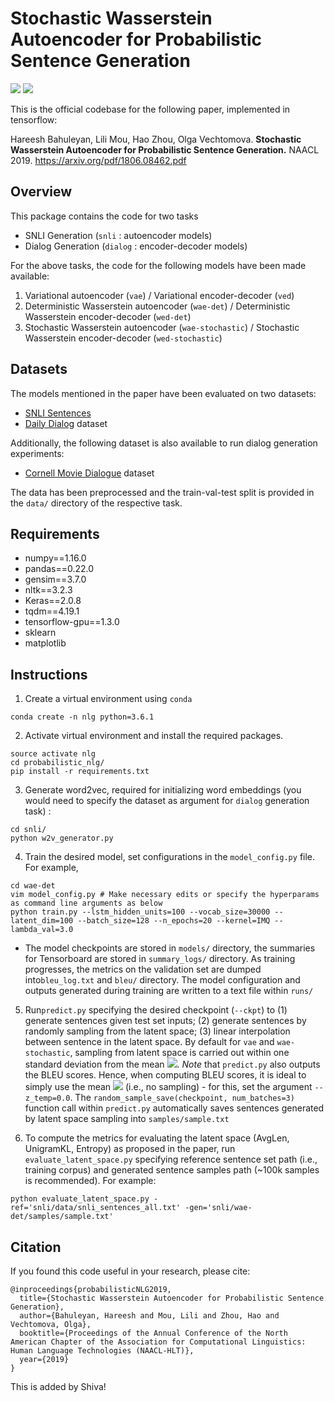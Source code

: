 
# Stochastic Wasserstein Autoencoder for Probabilistic Sentence Generation

![](https://img.shields.io/badge/python-3.6-brightgreen.svg) ![](https://img.shields.io/badge/tensorflow-1.3.0-orange.svg)

This is the official codebase for the following paper, implemented in tensorflow:

Hareesh Bahuleyan, Lili Mou, Hao Zhou, Olga Vechtomova. **Stochastic Wasserstein Autoencoder for Probabilistic Sentence Generation.** NAACL 2019. https://arxiv.org/pdf/1806.08462.pdf

## Overview
This package contains the code for two tasks
- SNLI Generation (`snli` : autoencoder models) 
- Dialog Generation (`dialog` : encoder-decoder models)

For the above tasks, the code for the following models have been made available:
1. Variational autoencoder (`vae`) /  Variational encoder-decoder (`ved`)
2. Deterministic Wasserstein autoencoder (`wae-det`) /  Deterministic Wasserstein encoder-decoder (`wed-det`)
3. Stochastic Wasserstein autoencoder (`wae-stochastic`) /  Stochastic Wasserstein encoder-decoder (`wed-stochastic`)

## Datasets
The models mentioned in the paper have been evaluated on two datasets:
 - [SNLI Sentences](https://nlp.stanford.edu/projects/snli/) 
 - [Daily Dialog](http://yanran.li/dailydialog.html) dataset

Additionally, the following dataset is also available to run dialog generation experiments:
 - [Cornell Movie Dialogue](https://www.cs.cornell.edu/~cristian/Cornell_Movie-Dialogs_Corpus.html) dataset

The data has been preprocessed and the train-val-test split is provided in the `data/` directory of the respective task.

## Requirements
- numpy==1.16.0
- pandas==0.22.0
- gensim==3.7.0
- nltk==3.2.3
- Keras==2.0.8
- tqdm==4.19.1
- tensorflow-gpu==1.3.0
- sklearn
- matplotlib

## Instructions
1. Create a virtual environment using `conda`
```
conda create -n nlg python=3.6.1
```
2. Activate virtual environment and install the required packages. 
```
source activate nlg
cd probabilistic_nlg/
pip install -r requirements.txt
```
3. Generate word2vec, required for initializing word embeddings (you would need to specify the dataset as argument for `dialog` generation task) :
```
cd snli/
python w2v_generator.py
```
4. Train the desired model, set configurations in the `model_config.py` file. For example,
```
cd wae-det
vim model_config.py # Make necessary edits or specify the hyperparams as command line arguments as below
python train.py --lstm_hidden_units=100 --vocab_size=30000 --latent_dim=100 --batch_size=128 --n_epochs=20 --kernel=IMQ --lambda_val=3.0
``` 
- The model checkpoints are stored in `models/` directory, the summaries for Tensorboard are stored in `summary_logs/` directory. As training progresses, the metrics on the validation set are dumped into`bleu_log.txt`  and `bleu/` directory. The model configuration and outputs generated during training are written to a text file within `runs/` 
5. Run`predict.py` specifying the desired checkpoint (`--ckpt`) to (1) generate sentences given test set inputs; (2) generate sentences by randomly sampling from the latent space; (3) linear interpolation between sentence in the latent space. 
By default for `vae` and `wae-stochastic`, sampling from latent space is carried out within one standard deviation from the mean <img src="https://latex.codecogs.com/svg.latex?\Large&space;z=\mu+\sigma\otimes\epsilon"/>. *Note* that `predict.py` also outputs the BLEU scores. Hence, when computing BLEU scores, it is ideal to simply use the mean <img src="https://latex.codecogs.com/svg.latex?\Large&space;\mu"/> (i.e., no sampling) - for this, set the argument `--z_temp=0.0`.
The `random_sample_save(checkpoint, num_batches=3)` function call within `predict.py` automatically saves sentences generated by latent space sampling into `samples/sample.txt`

6. To compute the metrics for evaluating the latent space (AvgLen, UnigramKL, Entropy) as proposed in the paper, run `evaluate_latent_space.py` specifying reference sentence set path (i.e., training corpus) and generated sentence samples path (~100k samples is recommended). For example:
```
python evaluate_latent_space.py -ref='snli/data/snli_sentences_all.txt' -gen='snli/wae-det/samples/sample.txt'
```
## Citation
If you found this code useful in your research, please cite:
```
@inproceedings{probabilisticNLG2019,
  title={Stochastic Wasserstein Autoencoder for Probabilistic Sentence Generation},
  author={Bahuleyan, Hareesh and Mou, Lili and Zhou, Hao and Vechtomova, Olga},
  booktitle={Proceedings of the Annual Conference of the North American Chapter of the Association for Computational Linguistics: Human Language Technologies (NAACL-HLT)},
  year={2019}
}
```

This is added by Shiva!
